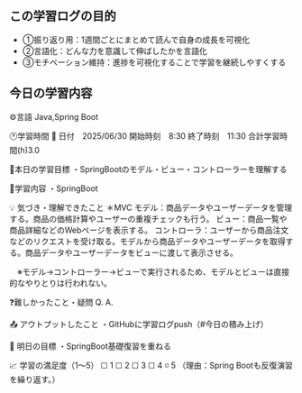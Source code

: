 ## この学習ログの目的
* ①振り返り用：1週間ごとにまとめて読んで自身の成長を可視化
* ②言語化：どんな力を意識して伸ばしたかを言語化
* ③モチベーション維持：進捗を可視化することで学習を継続しやすくする

## 今日の学習内容
⚙️言語 Java,Spring Boot

🕐学習時間
📅 日付　2025/06/30
開始時刻　8:30
終了時刻　11:30
合計学習時間(h)3.0

🎯本日の学習目標
・SpringBootのモデル・ビュー・コントローラーを理解する

📝学習内容
・SpringBoot

💡 気づき・理解できたこと
＊MVC
  モデル：商品データやユーザーデータを管理する。商品の価格計算やユーザーの重複チェックも行う。
  ビュー：商品一覧や商品詳細などのWebページを表示する。
  コントローラ：ユーザーから商品注文などのリクエストを受け取る。モデルから商品データやユーザーデータを取得する。商品データやユーザーデータをビューに渡して表示させる。

　※モデル→コントローラー→ビューで実行されるため、モデルとビューは直接的なやりとりは行われない。


❓難しかったこと・疑問
Q. 
A. 

📤 アウトプットしたこと
・GitHubに学習ログpush（#今日の積み上げ）

🌱 明日の目標
・SpringBoot基礎復習を重ねる

📈 学習の満足度（1〜5）
☐ 1 ☐ 2 ☐ 3 ☐ 4 ◽️ 5
（理由：Spring Bootも反復演習を繰り返す。）